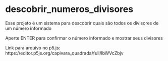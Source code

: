 # descobrir_numeros_divisores
<p>Esse projeto é um sistema para descobrir quais são todos os divisores de um número informado</p>
<p>Aperte ENTER para confirmar o número informado e mostrar seus divisores</p>
<p>Link para arquivo no p5.js: https://editor.p5js.org/capivara_quadrada/full/lbWVcZbjv</p>
